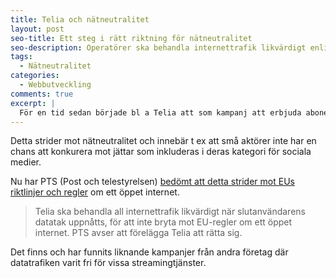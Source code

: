 ```yaml
---
title: Telia och nätneutralitet
layout: post
seo-title: Ett steg i rätt riktning för nätneutralitet
seo-description: Operatörer ska behandla internettrafik likvärdigt enligt beslutsförslag från PTS
tags:
  - Nätneutralitet
categories:
  - Webbutveckling
comments: true
excerpt: |
  För en tid sedan började bl a Telia att som kampanj att erbjuda abonenmang i stil med ”Fri surf på sociala medier”. Kanon! ... om det inte var så att sociala medier bara är av Telia utvalda tjänster.
---
```


Detta strider mot nätneutralitet och innebär t ex att små aktörer inte har en chans att konkurera mot jättar som inkluderas i deras kategori för sociala medier.

Nu har PTS (Post och telestyrelsen) [bedömt att detta strider mot EUs riktlinjer och regler](https://www.pts.se/sv/Nyheter/Internet/2016/Operatorer-ska-behandla-internettrafik-likvardigt-enligt-beslutsforslag-fran-PTS/) om ett öppet internet.

> Telia ska behandla all internettrafik likvärdigt när slutanvändarens datatak uppnåtts, för att inte bryta mot EU-regler om ett öppet internet. PTS avser att förelägga Telia att rätta sig.

Det finns och har funnits liknande kampanjer från andra företag där datatrafiken varit fri för vissa streamingtjänster.
